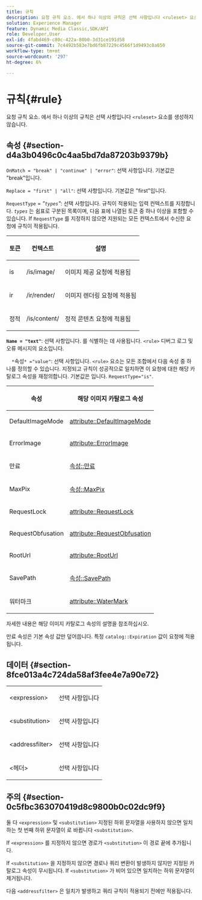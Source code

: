 ```yaml
---
title: 규칙
description: 요청 규칙 요소. 에서 하나 이상의 규칙은 선택 사항입니다 <ruleset> 요소를 생성하지 않습니다.
solution: Experience Manager
feature: Dynamic Media Classic,SDK/API
role: Developer,User
exl-id: 4fabd469-c80c-422a-80b0-3d31ce191d58
source-git-commit: 7c4492b583e7bd6fb87229c4566f1d9493c8a650
workflow-type: tm+mt
source-wordcount: '297'
ht-degree: 6%

---
```


# 규칙{#rule}

요청 규칙 요소. 에서 하나 이상의 규칙은 선택 사항입니다 `<ruleset>` 요소를 생성하지 않습니다.

## 속성 {#section-d4a3b0496c0c4aa5bd7da87203b9379b}

`OnMatch = "break" | "continue" | "error"`: 선택 사항입니다. 기본값은 &quot;break&quot;입니다.

`Replace = "first" | "all"`: 선택 사항입니다. 기본값은 &quot;first&quot;입니다.

`RequestType` = *&quot;`types`&quot;*: 선택 사항입니다. 규칙이 적용되는 입력 컨텍스트를 지정합니다. *`types`* 는 쉼표로 구분된 목록이며, 다음 표에 나열된 토큰 중 하나 이상을 포함할 수 있습니다. If `RequestType` 를 지정하지 않으면 지원되는 모든 컨텍스트에서 수신한 요청에 규칙이 적용됩니다.

<table id="table_4935E1ED03624DA6AF3F8DC9AAA10237"> 
 <thead> 
  <tr> 
   <th class="entry"> <p><b>토큰</b> </p> </th> 
   <th class="entry"> <p><b>컨텍스트</b> </p> </th> 
   <th class="entry"> <p><b>설명</b> </p> </th> 
  </tr> 
 </thead>
 <tbody> 
  <tr> 
   <td> <p> <span class="codeph"> is</span> </p> </td> 
   <td> <p> <span class="filepath"> /is/image/</span> </p> </td> 
   <td> <p>이미지 제공 요청에 적용됨 </p> </td> 
  </tr> 
  <tr> 
   <td> <p> <span class="codeph"> ir</span> </p> </td> 
   <td> <p> <span class="filepath"> /ir/render/</span> </p> </td> 
   <td> <p>이미지 렌더링 요청에 적용됨 </p> </td> 
  </tr> 
  <tr> 
   <td> <p> <span class="codeph"> 정적</span> </p> </td> 
   <td> <p> <span class="filepath"> /is/content/</span> </p> </td> 
   <td> <p>정적 콘텐츠 요청에 적용됨 </p> </td> 
  </tr> 
 </tbody> 
</table>

**`Name = "text"`**: 선택 사항입니다. 를 식별하는 데 사용됩니다. `<rule>` 디버그 로그 및 오류 메시지의 요소입니다.

`  *`속성`* ="value"`: 선택 사항입니다. `<rule>` 요소는 모든 조합에서 다음 속성 중 하나를 정의할 수 있습니다. 지정되고 규칙이 성공적으로 일치하면 이 요청에 대한 해당 카탈로그 속성을 재정의합니다. 기본값은 입니다. `RequestType="is"`.

<table id="table_67AED5BEADDF4DAC99B5EF46438C1ABC"> 
 <thead> 
  <tr> 
   <th class="entry"> <b> <span class="varname"> 속성 </span> </b> </th> 
   <th class="entry"> <p>해당 이미지 카탈로그 속성 </p> </th> 
  </tr> 
 </thead>
 <tbody> 
  <tr> 
   <td> <p> <span class="codeph"> DefaultImageMode</span> </p> </td> 
   <td> <p><a href="../../../../../is-api/image-catalog/image-serving-api-ref/c-image-catalog-reference/c-attributes-reference/r-defaultimagemode.md#reference-8a996af162f84e46bbe9e6e0d4e26782" type="reference" format="dita" scope="local"> attribute::DefaultImageMode</a> </p> </td> 
  </tr> 
  <tr> 
   <td> <p> <span class="codeph"> ErrorImage</span> </p> </td> 
   <td> <p><a href="../../../../../is-api/image-catalog/image-serving-api-ref/c-image-catalog-reference/c-attributes-reference/r-errorimage.md#reference-c494d5d8b2584fe3800f35baabd0292c" type="reference" format="dita" scope="local"> attribute::ErrorImage</a> </p> </td> 
  </tr> 
  <tr> 
   <td> <p> <span class="codeph"> 만료</span> </p> </td> 
   <td> <p> <a href="../../../../../is-api/image-catalog/image-serving-api-ref/c-image-catalog-reference/c-attributes-reference/r-expiration.md#reference-a0bf4686425d4e00b8014c4950fb62b7" type="reference" format="dita" scope="local"> 속성::만료</a> </p> </td> 
  </tr> 
  <tr> 
   <td> <p> <span class="codeph"> MaxPix</span> </p> </td> 
   <td> <p><a href="../../../../../is-api/image-catalog/image-serving-api-ref/c-image-catalog-reference/c-attributes-reference/r-maxpix.md#reference-e167d396ac794079ba8b5e6eb16eeda5" type="reference" format="dita" scope="local"> 속성::MaxPix </a> </p> </td> 
  </tr> 
  <tr> 
   <td> <p> <span class="codeph"> RequestLock</span> </p> </td> 
   <td> <p> <a href="../../../../../is-api/image-catalog/image-serving-api-ref/c-image-catalog-reference/c-attributes-reference/r-requestlock.md#reference-8bbe2f581be847d3b9fa123e8e5e94b0" type="reference" format="dita" scope="local"> attribute::RequestLock</a> </p> </td> 
  </tr> 
  <tr> 
   <td> <p> <span class="codeph"> RequestObfusation</span> </p> </td> 
   <td> <p> <a href="../../../../../is-api/image-catalog/image-serving-api-ref/c-image-catalog-reference/c-attributes-reference/r-requestobfuscation.md#reference-730a3330253343f893419ebd52baf0bd" type="reference" format="dita" scope="local"> attribute::RequestObfusation</a> </p> </td> 
  </tr> 
  <tr> 
   <td> <p> <span class="codeph"> RootUrl</span> </p> </td> 
   <td> <p> <a href="../../../../../is-api/image-catalog/image-serving-api-ref/c-image-catalog-reference/c-attributes-reference/r-rooturl.md#reference-3b0e43881020409cbe642366913cf137" type="reference" format="dita" scope="local"> attribute::RootUrl</a> </p> </td> 
  </tr> 
  <tr> 
   <td> <p> <span class="codeph"> SavePath</span> </p> </td> 
   <td> <p> <a href="../../../../../is-api/image-catalog/image-serving-api-ref/c-image-catalog-reference/c-attributes-reference/r-savepath.md#reference-9c4686dc153b41d8a0751cde83615432" type="reference" format="dita" scope="local"> 속성::SavePath</a> </p> </td> 
  </tr> 
  <tr> 
   <td> <p> <span class="codeph"> 워터마크</span> </p> </td> 
   <td> <p><a href="../../../../../is-api/image-catalog/image-serving-api-ref/c-image-catalog-reference/c-attributes-reference/r-watermark.md#reference-942b50acb2dd43a5ae498dc41ea9ac9b" type="reference" format="dita" scope="local"> attribute::WaterMark</a> </p> </td> 
  </tr> 
 </tbody> 
</table>

자세한 내용은 해당 이미지 카탈로그 속성의 설명을 참조하십시오.

만료 속성은 기본 속성 값만 덮어씁니다. 특정 `catalog::Expiration` 값이 요청에 적용됩니다.

## 데이터 {#section-8fce013a4c724da58af3fee4e7a90e72}

<table id="simpletable_4F1C03671DA942A3A332B2C686A63C52"> 
 <tr class="strow"> 
  <td class="stentry"> <p><span class="codeph"> &lt;expression&gt;</span> </p></td> 
  <td class="stentry"> <p>선택 사항입니다 </p></td> 
 </tr> 
 <tr class="strow"> 
  <td class="stentry"> <p><span class="codeph"> &lt;substitution&gt;</span> </p></td> 
  <td class="stentry"> <p>선택 사항입니다 </p></td> 
 </tr> 
 <tr class="strow"> 
  <td class="stentry"> <p><span class="codeph"> &lt;addressfilter&gt;</span> </p></td> 
  <td class="stentry"> <p>선택 사항입니다 </p></td> 
 </tr> 
 <tr class="strow"> 
  <td class="stentry"> <p><span class="codeph"> &lt;헤더&gt;</span> </p></td> 
  <td class="stentry"> <p>선택 사항입니다 </p></td> 
 </tr> 
</table>

## 주의 {#section-0c5fbc363070419d8c9800b0c02dc9f9}

둘 다 `<expression>` 및 `<substitution>` 지정된 하위 문자열을 사용하지 않으면 일치하는 첫 번째 하위 문자열이 로 바뀝니다 `<substitution>`.

If `<expression>` 를 지정하지 않으면 경로가 `<substitution>` 이 경로 끝에 추가됩니다.

If `<substitution>` 을 지정하지 않으면 경로나 쿼리 변환이 발생하지 않지만 지정된 카탈로그 속성이 무시됩니다. If `<substitution>` 가 비어 있으면 일치하는 하위 문자열이 제거됩니다.

다음 `<addressfilter>` 은 일치가 발생하고 쿼리 규칙이 적용되기 전에만 적용됩니다.
